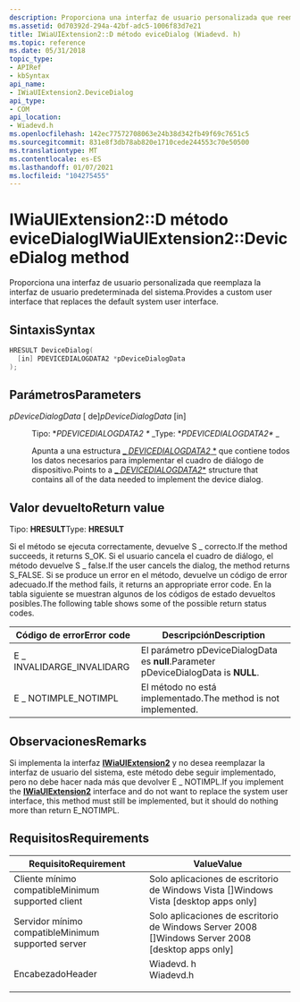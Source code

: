 ```yaml
---
description: Proporciona una interfaz de usuario personalizada que reemplaza la interfaz de usuario predeterminada del sistema.
ms.assetid: 0d70392d-294a-42bf-adc5-1006f83d7e21
title: IWiaUIExtension2::D método eviceDialog (Wiadevd. h)
ms.topic: reference
ms.date: 05/31/2018
topic_type:
- APIRef
- kbSyntax
api_name:
- IWiaUIExtension2.DeviceDialog
api_type:
- COM
api_location:
- Wiadevd.h
ms.openlocfilehash: 142ec77572708063e24b38d342fb49f69c7651c5
ms.sourcegitcommit: 831e8f3db78ab820e1710cede244553c70e50500
ms.translationtype: MT
ms.contentlocale: es-ES
ms.lasthandoff: 01/07/2021
ms.locfileid: "104275455"
---
```

# <a name="iwiauiextension2devicedialog-method"></a><span data-ttu-id="3bc71-103">IWiaUIExtension2::D método eviceDialog</span><span class="sxs-lookup"><span data-stu-id="3bc71-103">IWiaUIExtension2::DeviceDialog method</span></span>

<span data-ttu-id="3bc71-104">Proporciona una interfaz de usuario personalizada que reemplaza la interfaz de usuario predeterminada del sistema.</span><span class="sxs-lookup"><span data-stu-id="3bc71-104">Provides a custom user interface that replaces the default system user interface.</span></span>

## <a name="syntax"></a><span data-ttu-id="3bc71-105">Sintaxis</span><span class="sxs-lookup"><span data-stu-id="3bc71-105">Syntax</span></span>


```C++
HRESULT DeviceDialog(
  [in] PDEVICEDIALOGDATA2 *pDeviceDialogData
);
```



## <a name="parameters"></a><span data-ttu-id="3bc71-106">Parámetros</span><span class="sxs-lookup"><span data-stu-id="3bc71-106">Parameters</span></span>

<dl> <dt>

<span data-ttu-id="3bc71-107">*pDeviceDialogData* \[ de\]</span><span class="sxs-lookup"><span data-stu-id="3bc71-107">*pDeviceDialogData* \[in\]</span></span>
</dt> <dd>

<span data-ttu-id="3bc71-108">Tipo: \**PDEVICEDIALOGDATA2 \** _</span><span class="sxs-lookup"><span data-stu-id="3bc71-108">Type: \**PDEVICEDIALOGDATA2\** _</span></span>

<span data-ttu-id="3bc71-109">Apunta a una estructura [_ *DEVICEDIALOGDATA2* \*](-wia-devicedialogdata2.md) que contiene todos los datos necesarios para implementar el cuadro de diálogo de dispositivo.</span><span class="sxs-lookup"><span data-stu-id="3bc71-109">Points to a [_ *DEVICEDIALOGDATA2*\*](-wia-devicedialogdata2.md) structure that contains all of the data needed to implement the device dialog.</span></span>

</dd> </dl>

## <a name="return-value"></a><span data-ttu-id="3bc71-110">Valor devuelto</span><span class="sxs-lookup"><span data-stu-id="3bc71-110">Return value</span></span>

<span data-ttu-id="3bc71-111">Tipo: **HRESULT**</span><span class="sxs-lookup"><span data-stu-id="3bc71-111">Type: **HRESULT**</span></span>

<span data-ttu-id="3bc71-112">Si el método se ejecuta correctamente, devuelve S \_ correcto.</span><span class="sxs-lookup"><span data-stu-id="3bc71-112">If the method succeeds, it returns S\_OK.</span></span> <span data-ttu-id="3bc71-113">Si el usuario cancela el cuadro de diálogo, el método devuelve S \_ false.</span><span class="sxs-lookup"><span data-stu-id="3bc71-113">If the user cancels the dialog, the method returns S\_FALSE.</span></span> <span data-ttu-id="3bc71-114">Si se produce un error en el método, devuelve un código de error adecuado.</span><span class="sxs-lookup"><span data-stu-id="3bc71-114">If the method fails, it returns an appropriate error code.</span></span> <span data-ttu-id="3bc71-115">En la tabla siguiente se muestran algunos de los códigos de estado devueltos posibles.</span><span class="sxs-lookup"><span data-stu-id="3bc71-115">The following table shows some of the possible return status codes.</span></span>



| <span data-ttu-id="3bc71-116">Código de error</span><span class="sxs-lookup"><span data-stu-id="3bc71-116">Error code</span></span>    | <span data-ttu-id="3bc71-117">Descripción</span><span class="sxs-lookup"><span data-stu-id="3bc71-117">Description</span></span>                              |
|---------------|------------------------------------------|
| <span data-ttu-id="3bc71-118">E \_ INVALIDARG</span><span class="sxs-lookup"><span data-stu-id="3bc71-118">E\_INVALIDARG</span></span> | <span data-ttu-id="3bc71-119">El parámetro pDeviceDialogData es **null**.</span><span class="sxs-lookup"><span data-stu-id="3bc71-119">Parameter pDeviceDialogData is **NULL**.</span></span> |
| <span data-ttu-id="3bc71-120">E \_ NOTIMPL</span><span class="sxs-lookup"><span data-stu-id="3bc71-120">E\_NOTIMPL</span></span>    | <span data-ttu-id="3bc71-121">El método no está implementado.</span><span class="sxs-lookup"><span data-stu-id="3bc71-121">The method is not implemented.</span></span>           |



 

## <a name="remarks"></a><span data-ttu-id="3bc71-122">Observaciones</span><span class="sxs-lookup"><span data-stu-id="3bc71-122">Remarks</span></span>

<span data-ttu-id="3bc71-123">Si implementa la interfaz [**IWiaUIExtension2**](-wia-iwiauiextension2.md) y no desea reemplazar la interfaz de usuario del sistema, este método debe seguir implementado, pero no debe hacer nada más que devolver E \_ NOTIMPL.</span><span class="sxs-lookup"><span data-stu-id="3bc71-123">If you implement the [**IWiaUIExtension2**](-wia-iwiauiextension2.md) interface and do not want to replace the system user interface, this method must still be implemented, but it should do nothing more than return E\_NOTIMPL.</span></span>

## <a name="requirements"></a><span data-ttu-id="3bc71-124">Requisitos</span><span class="sxs-lookup"><span data-stu-id="3bc71-124">Requirements</span></span>



| <span data-ttu-id="3bc71-125">Requisito</span><span class="sxs-lookup"><span data-stu-id="3bc71-125">Requirement</span></span> | <span data-ttu-id="3bc71-126">Value</span><span class="sxs-lookup"><span data-stu-id="3bc71-126">Value</span></span> |
|-------------------------------------|--------------------------------------------------------------------------------------|
| <span data-ttu-id="3bc71-127">Cliente mínimo compatible</span><span class="sxs-lookup"><span data-stu-id="3bc71-127">Minimum supported client</span></span><br/> | <span data-ttu-id="3bc71-128">Solo aplicaciones de escritorio de Windows Vista \[\]</span><span class="sxs-lookup"><span data-stu-id="3bc71-128">Windows Vista \[desktop apps only\]</span></span><br/>                                       |
| <span data-ttu-id="3bc71-129">Servidor mínimo compatible</span><span class="sxs-lookup"><span data-stu-id="3bc71-129">Minimum supported server</span></span><br/> | <span data-ttu-id="3bc71-130">Solo aplicaciones de escritorio de Windows Server 2008 \[\]</span><span class="sxs-lookup"><span data-stu-id="3bc71-130">Windows Server 2008 \[desktop apps only\]</span></span><br/>                                 |
| <span data-ttu-id="3bc71-131">Encabezado</span><span class="sxs-lookup"><span data-stu-id="3bc71-131">Header</span></span><br/>                   | <dl> <span data-ttu-id="3bc71-132"><dt>Wiadevd. h</dt></span><span class="sxs-lookup"><span data-stu-id="3bc71-132"><dt>Wiadevd.h</dt></span></span> </dl> |



 

 




